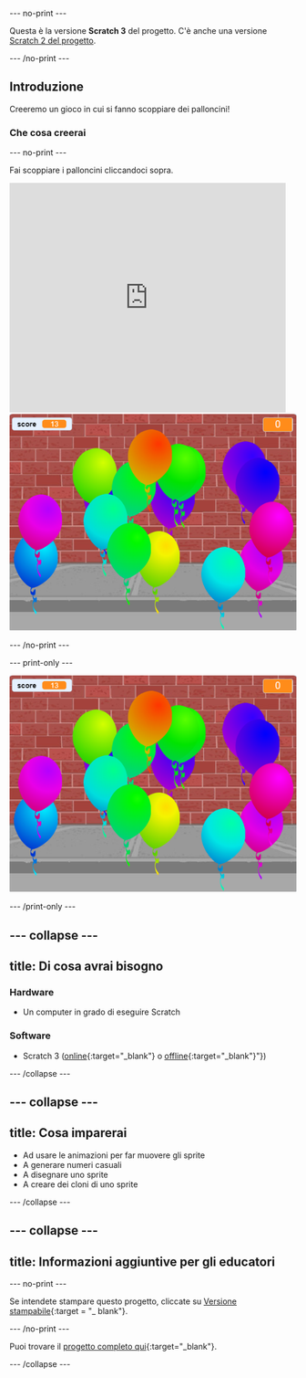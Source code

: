--- no-print ---

Questa è la versione **Scratch 3** del progetto. C'è anche una versione [Scratch 2 del progetto](https://projects.raspberrypi.org/en/projects/balloons-scratch2).

--- /no-print ---

## Introduzione

Creeremo un gioco in cui si fanno scoppiare dei palloncini!


### Che cosa creerai

--- no-print ---

Fai scoppiare i palloncini cliccandoci sopra.

<div class="scratch-preview">
  <iframe allowtransparency="true" width="485" height="402" src="https://scratch.mit.edu/projects/embed/394085144/?autostart=false" frameborder="0" scrolling="no"></iframe>
  <img src="images/balloons-final.png">
</div>

--- /no-print ---

--- print-only ---

![progetto completo](images/balloons-final.png)

--- /print-only ---

--- collapse ---
---
title: Di cosa avrai bisogno
---

### Hardware

+ Un computer in grado di eseguire Scratch

### Software

+ Scratch 3 ([online](https://rpf.io/scratchon){:target="_blank"} o [offline](https://rpf.io/scratchoff){:target="_blank"}"})

--- /collapse ---

--- collapse ---
---
title: Cosa imparerai
---

- Ad usare le animazioni per far muovere gli sprite
- A generare numeri casuali
- A disegnare uno sprite
- A creare dei cloni di uno sprite

--- /collapse ---

--- collapse ---
---
title: Informazioni aggiuntive per gli educatori
---

--- no-print ---

Se intendete stampare questo progetto, cliccate su [Versione stampabile](https://projects.raspberrypi.org/it-IT/projects/balloons/print){:target = "_ blank"}.

--- /no-print ---

Puoi trovare il [progetto completo qui](https://rpf.io/p/it-IT/balloons-get){:target="_blank"}.

--- /collapse ---
